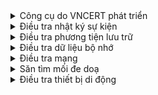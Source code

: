 <details close>
<summary class="h5">Công cụ do VNCERT phát triển</summary>

</details>

<details close>
<summary class="h5">Điều tra nhật ký sự kiện</summary>

<details close>
  <summary>AppCompatCacheParser</summary>
  
AppCompatCacheParser là công cụ phân tích AppCompatCache (ShimCache). Hỗ trợ xử lý các tập tin bị khóa.

![](images/Tools/Logs/AppCompatCacheParser/image-04-45-19.png)

<details close>
  <summary>Hướng dẫn sử dụng AppCompatCacheParser</summary>

Tải xuống công cụ tại [đây](https://ericzimmerman.github.io/#!index.md).

Mở cửa sổ CMD với quyền Administrator.

Chạy AppCompatCacheParser với cửa sổ dòng lệnh CMD vừa mở:

```
AppCompatCache Parser version 1.4.4.0

Author: Eric Zimmerman (saericzimmerman@gmail.com)
https://github.com/EricZimmerman/AppCompatCacheParser

        c               The ControlSet to parse. Default is to extract all control sets.
        f               Full path to SYSTEM hive to process. If this option is not specified, the live Registry will be used
        t               Sorts last modified timestamps in descending order

        csv             Directory to save CSV formatted results to. Required
        csvf            File name to save CSV formatted results to. When present, overrides default name

        debug           Debug mode
        dt              The custom date/time format to use when displaying timestamps. See https://goo.gl/CNVq0k for options. Default is: yyyy-MM-dd HH:mm:ss
        nl              When true, ignore transaction log files for dirty hives. Default is FALSE

Examples: AppCompatCacheParser.exe --csv c:\temp -t -c 2
          AppCompatCacheParser.exe --csv c:\temp --csvf results.csv

          Short options (single letter) are prefixed with a single dash. Long commands are prefixed with two dashes
```

![](images/Tools/Logs/AppCompatCacheParser/image-04-46-42.png)

Để bắt đầu phân tích, ta sẽ chạy câu lệnh sau:

```
AppCompatCacheParser.exe -f C:\temp\muldwych\Content\C\Windows\System32\config\SYSTEM –csv c:\temp –dt yyyy-MM-ddTHH:mm:ss
```

  * Chạy AppCompatCacheParser.exe
  * -f yêu cầu chương trình sử dụng tập tin tại đường dẫn sau nó, ở ví dụ là `C:\temp\muldwych\Content\C\Windows\System32\config\SYSTEM`
  * –csv yêu cầu công cụ xuất dưới đuôi csv và tại thư mục đã nêu, tức là `c:\temp`
  * –dt yêu cầu công cụ sử dụng định dạng ngày/giờ tùy chỉnh khi xử lý thời gian, trong ví dụ là `yyyy-MM-ddTHH:mm:ss`

![](images/Tools/Logs/AppCompatCacheParser/image-04-50-09.png)

Sau đó chúng ta đã có tập tin csv để tiến hành điều tra chuyên sâu hơn:

![](images/Tools/Logs/AppCompatCacheParser/image-04-50-39.png)

Chúng ta có thể sử dụng Timeline Explorer hoặc Excel để mở tập tin trên.

![](images/Tools/Logs/AppCompatCacheParser/image-04-51-11.png)


</details>
</details>

</details>

<details close>
<summary class="h5">Điều tra phương tiện lưu trữ</summary>

<details close>
  <summary>AccessData FTK Imager</summary>

FTK Imager là ứng dụng được phát triển bởi công ty AccessData; Đây là một trong những công ty cung cấp những công cụ phục vụ công tác Computer Forensics tốt nhất hiện này.

FTK Imager được gắn liền với sự phát triển của FTK (Forensic Toolkits) cũng được phát triển bởi AccessData. Hiểu đơn giản, FTK Imager có nhiệm vụ tạo tệp tin ảnh để phục vụ cho FTK phân tích được hiệu quả và nhanh chóng (Hiện nay FTK Imager đã bổ sung nhiều định dạng tệp tin phổ biến để tệp tin ảnh có thể được sử dụng trên nhiều ứng dụng Forensic khác).

FTK Imager có nhiệm vụ chính là tạo tệp tin ảnh, hay hiểu là tạo một tệp tin phản ánh chính xác từng bit (bit by bit) một phần hoặc toàn bộ bộ nhớ. Nguyên do phải tạo file ảnh là để đảm bảo tính nguyên vẹn của chứng cứ được thu thập theo thủ tục tố tụng hình sự. Không chỉ vậy, ứng dụng này còn có khả năng trích xuất dữ liệu trực tiếp từ RAM trên các hệ thống đang hoạt động (Live)

![](images/Tools/Disk/FTK-Imager/image-11-19-54.png)

<details close>
  <summary>Hướng dẫn sử dụng AccessData FTK Imager</summary>

Chọn File – Add Evidence Item để lựa chọn nguồn tạo tệp tin ảnh:

![](images/Tools/Disk/FTK-Imager/image-11-20-34.png)

Select Source

![](images/Tools/Disk/FTK-Imager/image-11-21-46.png)

Tùy vào nguồn muốn tạo ảnh:

+ Physical Drive (ổ đĩa vật lý): Là các thiết bị lưu trữ dữ liệu điện tử như: Ổ cứng máy tính, ổ cứng thể răn, thẻ nhớ v.v…).

+ Logical Drive (ổ đĩa logic):Là các phân vùng dữ liệu được tạo ra từ các ổ đĩa vật lý

+ Image File (File ảnh): Là file ảnh đã được tạo sẵn thường được định dạng dưới dạng “.dd”, “.SMART”, “.E01”…

+ Contents of a Folder (nội dung trong Folder): Đây là trường hợp ta lựa chọn khi ta biết chính xác địa điểm ta cần phân tích, khi sử dụng lựa chọn này, FTK Imager yêu cầu ta điều hướng chọn vùng cần phân tích sau đó nó sẽ tự khoanh vùng để tiến hành tạo tệp tin ảnh vùng đó.

Trong phần này, ta chọn Physical Drive để tiến hành tạo tệp tin ảnh thiết bị lưu trữ:

![](images/Tools/Disk/FTK-Imager/image-11-21-25.png)

Chọn Finish, FTK Imager sẽ đọc và hiển thị nội dung của thiết bị lưu trữ:

![](images/Tools/Disk/FTK-Imager/image-11-21-57.png)

Chọn Export Logical image (AD1) như hình:

![](images/Tools/Disk/FTK-Imager/image-11-22-28.png)

Chọn Add và điền các thông tin cần thiết.

![](images/Tools/Disk/FTK-Imager/image-11-22-40.png)

Chọn Next và thiết lập tên cũng như nơi lữu trữ tệp tin ảnh.

![](images/Tools/Disk/FTK-Imager/image-11-22-55.png)

Có thể sử dụng chức năng nén hoặc mã hóa dữ liệu nếu cần. Chọn Finish và Start để bắt đầu tiến hành tạo tệp tin ảnh.

Sau khi tệp tin ảnh được tạo xong, cần kiểm tra lại các thông tin trong hộp thoại Drive/Image Verify Results. Nếu mã **MD5** và **SHA1** cho kết quả *Match*. Tệp tin ảnh đã được tạo thành công.

</details>
</details>

<details close>
<summary>Bitscout</summary>

Bitscout là một công cụ xây dựng Live OS có thể tùy chỉnh được viết bằng Bash. Mục đích chính của công cụ là giúp các chuyên gia bảo mật nhanh chóng tạo tập tin ảnh hỗ trợ điều tra từ xa của riêng mình.  Bitscout là công cụ mã nguồn mở và miễn phí.

![](images/Tools/Disk/Bitscout/image-02-00-08.png)

Trong hầu hết các cuộc tấn công mạng, chủ sở hữu hợp pháp của các hệ thống bị xâm nhập là nạn nhân của những thủ phạm không xác định. Nạn nhân thường đồng ý hợp tác và giúp các nhà nghiên cứu bảo mật tìm ra cách thức lây nhiễm hoặc các chi tiết khác về kẻ tấn công. Tuy nhiên, các nhà nghiên cứu cho rằng việc di chuyển khoảng cách xa để thu thập các bằng chứng quan trọng như các mẫu phần mềm độc hại từ các máy tính bị nhiễm có thể dẫn đến các cuộc điều tra tốn kém và trì trệ. Càng mất nhiều thời gian để tìm hiểu về một cuộc tấn công thì càng mất nhiều thời gian hơn trước khi người dùng được bảo vệ và xác định được thủ phạm. Tuy nhiên, các phương án thay thế đều cần đến các công cụ đắt tiền và kiến thức về cách vận hành chúng hoặc nguy cơ lây nhiễm hay làm mất bằng chứng bằng việc di chuyển nó giữa các máy tính.

Để giải quyết vấn đề này, ông Vitaly Kamluk, Giám đốc Nhóm Nghiên cứu và Phân tích Toàn cầu của Kaspersky Lab ở Châu Á Thái Bình Dương (APAC) đã tạo ra một công cụ kĩ thuật số nguồn mở có thể thu thập từ xa các tài liệu pháp y quan trọng, thu được hình ảnh đĩa toàn bộ thông qua mạng hoặc lưu trữ đính kèm cục bộ, hoặc đơn giản là hỗ trợ từ xa trong việc xử lí sự cố phần mềm độc hại. Dữ liệu bằng chứng có thể được xem xét và phân tích từ xa hoặc cục bộ trong khi lưu trữ dữ liệu nguồn vẫn còn nguyên vẹn.

<details close>
  <summary>Hướng dẫn sử dụng Bitscout</summary>

1. Xây dựng tập tin ISO:

```bash
$ ./automake.sh
```
Sau khi chạy lệnh này, ta cần trả lời một số câu hỏi như vị trí của máy chủ VPN, loại tập tin, v.v.
Ngoài ra, ta có thể tải một trong những tập tin ISO dựng sẵn (chỉ dành cho việc thử nghiệm, không sử dụng trong môi trường thực tế ): https://bitscout-forensics.info/quick-try/prebuilt-images
2. Kiểm tra tập tin ISO vừa tạo:

```bash
$ ./autotest.sh
```
Lệnh này sẽ chạy thử nghiệm đối với tập tin ISO mới được tạo.  Nó kiểm tra của các thành phần trên tập tin ISO và chạy nó bằng cách sử dụng qemu để chắc chắn rằng tất cả các dịch vụ thiết yếu đang chạy.
</details>
</details>

<details close>
  <summary>FEX Imager</summary>

FEX Imager là công cụ thu thập hoặc băm tập tin ảnh của ổ đĩa cấp độ bit với xác thực hàm băm MD5, SHA1, SHA256. FEX Imager làm việc với ổ đĩa vật lý, ổ đĩa logic, thư mục và tệp, thiết bị từ xa (sử dụng servlet) hoặc lấy lại tập tin ảnh. Công cụ hỗ trợ các phương pháp không nén, nén nhanh, tốt hoặc tốt nhất với các tập tin ảnh:
  * DD/RAW
  * E01
  * L01

Những tính năng chính của FEX Imager:

  * Tạo ảnh từ ổ đĩa vật lý, logic, thư mục và tập tin.
  * Lấy lại các tập tin ảnh hiện có.
  * Hỗ trợ thu thập từ các thiết bị từ xa bằng servlet GetData Forensics.
  * Chuyển sang định dạng .E01 hoặc DD với hàm băm MD5, SHA1 hoặc SHA256.
  * Chuyển các thư mục và tệp sang định dạng L01 với hàm băm tệp MD5, SHA1 hoặc SHA256.
  * Tự động xác minh hàm băm sau khi tạo.
  * Thu thập toàn bộ thiết bị hoặc đặt vị trí sector bắt đầu và kết thúc.
  * Chia tập tin ảnh thành các đoạn tùy chỉnh không giới hạn kích thước.
  * Có thể điều chỉnh sector size để thu thập với 512, 2048 hoặc 4096 sector size.

<details close>
  <summary>Hướng dẫn sử dụng FEX Imager</summary>

Chọn thiết bị nguồn:

![](images/Tools/Disk/FEX-Imager/image-02-42-10.png)

Chọn địa chỉ lưu tập tin ảnh và nhập thông tin:

![](images/Tools/Disk/FEX-Imager/image-02-42-24.png)

Thu thập và xác minh:

![](images/Tools/Disk/FEX-Imager/image-02-42-51.png)

</details>
</details>

<details close>
  <summary>Guymager</summary>

Guymager là một công cụ tạo tập tin ảnh miễn phí để thu thập chứng cứ.

Những tính năng chính của Guymager:

  * Giao diện người dùng dễ sử dụng bằng nhiều ngôn ngữ khác nhau
  * Chạy trên Linux
  * Thực hiện nhanh và nén dữ liệu đa luồng
  * Sử dụng tất cả tài nguyên của máy tính.
  * Tạo tập tin dd, EWF (E01) và AFF, hỗ trợ sao chép đĩa
  * Miễn phí, mã nguồn mở hoàn toàn

<details close>
  <summary>Hướng dẫn sử dụng Guymager</summary>

![](images/Tools/Disk/Guymager/image-02-48-12.png) 

  * Các thiết bị lưu trữ đã kết nối được liệt kê ở phần trên. Các thiết bị mới có thể được kết nối bất cứ lúc nào - nhấn nút Rescan để hiển thị.
  * Các thiết bị được đánh dấu bằng màu đỏ nhạt là các đĩa cứng cục bộ. Không thể tạo ảnh từ các ổ đĩa này để ngăn chặn việc chọn nhầm ổ đĩa. Đĩa cứng cục bộ được nhận dạng bằng số sê-ri có thể được cấu hình.
  * Phần bên dưới hiển thị thông tin chi tiết hơn về việc thu thập hiện được chọn.

![](images/Tools/Disk/Guymager/image-02-48-58.png)

</details>
</details>
</details>

<details close>
<summary class="h5">Điều tra dữ liệu bộ nhớ</summary>

<details close>
  <summary>Volatility</summary>

Volatility là một framework với rất nhiều plugins được dùng để phân tích và tìm kiếm thông tin từ chứng cứ thu được. Các plugins được viết để phân tích điều tra bộ nhớ theo kiến trúc của hệ điều hành windows.

![](images/Tools/Memory/Volatility/Image-10-56-26.png)

Một số câu lệnh đáng chú ý của Volatility :

  * malfind: câu lệnh này tìm code được tiêm vào trong 1 process (nếu được cung cấp processID cụ thể) hoặc cả hệ thống (nếu không có processID)
  * vaddump : câu lệnh này sẽ đổ tất cả vùng nhớ vào 1 file riêng biệt
  * dlldump: để đổ 1 file dll từ vùng nhớ của process lên ổ đĩa.
  * dlllist: liệt kê tất cả mô-đun từ PEB(Process enviroment block)
  * ldrmodules: liệt kê những mô-đun trong EPROCESS.
  * HollowFind: là 1 plugin của Volatility framework dùng để phát hiện các vùng nhớ đáng ngờ

<details close>
  <summary>Hướng dẫn sử dụng Volatility</summary>

Để xử lý một tập tin RAM dump, ta phải phân tích xem nó là của OS nào bằng câu lệnh:
`volatility -f <tập_tin_ram_dump.raw> imageinfo`
![](images/Tools/Memory/Volatility/Image-11-07-1.png)
Sau khi đã biết được profile của tập tin dump RAM này, ta sẽ liệt kê chi tiết về một tiến trình – mà cụ thể ở đây là notepad – kèm với kết hợp câu lệnh grep để lọc ra process muốn tìm.
![](images/Tools/Memory/Volatility/Image-11-08-34.png)
Sau khi tìm được kết quả như ý muốn, ta ghi nhớ lại số PID của tiến trình notepad trong tập tin dump RAM này. Sau đó, ta sẽ dump riêng process này ra để xem nội dung.
![](images/Tools/Memory/Volatility/Image-11-08-56.png)
</details>
</details>

<details close>
  <summary>Invtero.net</summary>

Tìm/Trích xuất tiến trình, hypervisors (bao gồm cả nested hypervisors) trong memory dumps sử dụng kỹ thuật vi kiến trúc Virtual Machine Introspection (WMI) độc lập. Công cụ hỗ trợ đa nền tảng, đa kiến trúc với khả năng xử lý bộ nhớ tốc độ cao.

![](images/Tools/Memory/Invtero.net/Image-9-26-27.png)

Những tính năng chính của Invtero.net:

  * VMWARE
  * XEN
  * Crash dump (PAGEDUMP64 / Blue Screen dump)
  * Symbolic type extraction / binding
  * DLR Scripting (Python)
  * Linux cơ bản (Chủ yếu trên: BSD), HyperV, Windows,...

<details close>
  <summary>Hướng dẫn sử dụng Invtero.net</summary>

[Tải xuống công cụ tại đây](https://github.com/ShaneK2/inVtero.net/blob/master/quickdumps/publish.zip)

Đăng ký msdia140.dll bằng câu lệnh 
```
cmd /c regsvr32 msdia140.dll
```
Sau đó chạy trực tiếp chương trình từ CLI, không cần cài đặt / cấu hình.

</details>
</details>

<details close>
  <summary>KeeFarce</summary>

KeeFarce cho phép trích xuất thông tin cơ sở dữ liệu mật khẩu KeePass 2.x từ bộ nhớ. KeeFarce sử dụng kỹ thuật DLL injection để thực thi mã độc trong khi tiến trình KeePass đang chạy.
![](images/Tools/Memory/KeeFarce/Image-9-52-30.png)
KeeFarce có thể thu thập thông tin dạng rõ(cleartext) và lưu dưới dạng CSV ở %AppData%: 
  * Usernames
  * Passwords
  * Notes 
  * Url


<details close>
  <summary>Hướng dẫn sử dụng KeeFarce</summary>

Cần lựa chọn bản build KeeFarce thích hợp tùy thuộc vào kiến ​​trúc của mục tiêu (32 bit hoặc 64 bit). Để chạy công cụ, các tệp sau cần nằm trong cùng một thư mục:

  * BootstrapDLL.dll
  * KeeFarce.exe
  * KeeFarceDLL.dll
  * Microsoft.Diagnostic.Runtime.dll

Sao chép các tệp này vào máy mục tiêu và thực thi KeeFarce.exe
</details>
</details>

<details close>
  <summary>MemProcFS</summary>

MemProcFS là công cụ hỗ trợ phân tích bộ nhớ vật lý dưới dạng tập tin hoặc ổ đĩa ảo.

![](images/Tools/Memory/MemProcFS/Image-10-04-14.png)

Những tính năng chính của MemProcFS:

  * Giám sát mọi gói tin trao đổi ra/vào máy chủ, trong đó cho phép phát hiện ảnh, các file dữ liệu và tài khoản đăng nhập.

<details close>
  <summary>Hướng dẫn sử dụng MemProcFS</summary>

  * Mount memory dump dưới dạng ổ đĩa ảo M:
`memprocfs.exe -device c:\temp\win10x64-dump.raw`
  * Mount memory dump dưới dạng ổ đĩa ảo M: ở chế độ verbose :
`memprocfs.exe -device c:\temp\win10x64-dump.raw -v`
  * Mount memory dump dưới dạng ổ đĩa ảo M: và bắt đầu forensics mode:
`memprocfs.exe -device c:\temp\win10x64-dump.raw -forensic 1`
  * Mount the memory dump file vào /home/pi/mnt/ trên Linux:
`./memprocfs -mount /home/pi/linux -device /dumps/win10x64-dump.raw`
  * Mount memory dump dưới dạng ổ đĩa ảo S:
`memprocfs.exe -mount s -device c:\temp\win10x64-dump.raw`
  * Mount bộ nhớ trực tiếp ở chế độ chỉ đọc - verbose, với DumpIt ở chế độ /LIVEKD:
`DumpIt.exe /LIVEKD /A memprocfs.exe /C "-v"`
  * Mount bộ nhớ trực tiếp ở chế độ chỉ đọc, với WinPMEM driver:
`memprocfs.exe -device pmem`
  * Mount bộ nhớ trực tiếp ở chế độ đọc/ghi, với thiết bị thu thập bộ nhớ PCILeech FPGA:
`memprocfs.exe -device fpga -memmap auto`
  * Mount memory dump với tập tin page files tương ứng:
`memprocfs.exe -device unknown-x64-dump.raw -pagefile0 pagefile.sys -pagefile1 swapfile.sys`

</details>
</details>

<details close>
  <summary>Rekall</summary>

Rekall là một framework mã nguồn mở và miễn phí giúp triển khai các kỹ thuật phân tích tiên tiến với memory forensics và ứng cứu sự cố.
Rekall là một branch trong Volatility project được tạo ra module hoá code base, cải thiện hiệu suất và tăng khả năng sử dụng. 
Tính mô đun cho phép chức năng phân tích bộ nhớ vật lý được sử dụng trong [GRR](https://github.com/google/grr) để phân tích trực tiếp trong bộ nhớ từ xa.

![](images/Tools/Memory/Rekall/Image-10-52-3.png)

Rekall hỗ trợ điều tra các bộ nhớ 32 bit và 64 bit sau:

  * Microsoft Windows XP Service Pack 2 và 3
  * Microsoft Windows 7 Service Pack 0 và 1
  * Microsoft Windows 8 và 8.1
  * Microsoft Windows 10
  * Linux Kernels 2.6.24 tới hiện tại.
  * OSX 10.7-10.12.x.

<details close>
  <summary>Hướng dẫn sử dụng Rekall</summary>

Rekall có sẵn dưới dạng python package có thể cài đặt thông qua pip package manager. Để cài đặt công cụ, trước tiên hãy tạo một virtal env, chuyển sang nó và sau đó cài đặt rekall:
```bash
$ virtualenv  /tmp/MyEnv
New python executable in /tmp/MyEnv/bin/python
Installing setuptools, pip...done.
$ source /tmp/MyEnv/bin/activate
$ pip install --upgrade setuptools pip wheel
$ pip install rekall-agent rekall
```
</details>
</details>

<details close>
  <summary>VolUtility</summary>

VolUtility là Web interface của Volatility Memory Forensics Framework

![](images/Tools/Memory/VolUtility/Image-2-24-6.png)

Những tính năng chính của VolUtility:
  * Chạy các plugin và lưu trữ kết quả trong cơ sở dữ liệu mongo. 
  * Trích xuất các tệp từ plugin (hỗ trợ dump-dir) và lưu trữ trong cơ sở dữ liệu.
  * Tìm kiếm trên tất cả các plugin và nội dung tệp bằng tìm kiếm strings và yara rules. 
  * Cho phép làm việc trên nhiều memory dump trong một cơ sở dữ liệu.

<details close>
  <summary>Hướng dẫn sử dụng VolUtility</summary>

cd tới VolUtility folder, sau đó chạy câu lệnh sau:

```
./manage.py runserver 0.0.0.0:8000
```
Theo mặc định, 0.0.0.0 cho phép website có thể được truy cập từ bất kỳ thiết bị/giao diện mạng nào. Ta có thể thay đổi điều này bằng cách đặt 0.0.0.0 thành một địa chỉ cụ thể hoặc thành 127.0.0.1 chỉ để truy cập local. Cổng 8000 cũng có thể được thay đổi để phù hợp với nhu cầu của người dùng. 
Sau khi bắt đầu, hãy truy cập trình duyệt tới địa chỉ `IP:Port`.

![](images/Tools/Memory/VolUtility/Image-2-42-20.png)

</details>
</details>

</details>

<details close>
<summary class="h5">Điều tra mạng</summary>

<details close>
  <summary>Wireshark</summary>
Wireshark là một ứng dụng dùng để bắt (capture), phân tích và xác định các vấn đề liên quan đến network như: rớt gói tin, kết nối chậm, hoặc các truy cập bất thường. Phần mềm này cho phép quản trị viên hiểu sâu hơn các Network Packets đang chạy trên hệ thống, qua đó dễ dàng xác định các nguyên nhân chính xác gây ra lỗi.

Sử dụng WireShark có thể capture các packet trong thời gian thực (realtime), lưu trữ chúng lại và phân tích chúng offline. Ngoài ra, nó cũng bao gồm các filter, color coding và nhiều tính năng khác, cho phép người dùng tìm hiểu sâu hơn về lưu lượng mạng cũng như inspect (kiểm tra) các packets.

Ứng dụng được viết bằng ngôn ngữ C và hệ điều hành Cross-platform, ngoài ra hiện này gồm có các bản phân phối Linux, Windows, OS X, FreeBSD, NetBSD và OpenBSD. Đây là một phần mềm mã nguồn mở, được cấp phép GPL, và do đó miễn phí sử dụng, tự do chia sẻ và sửa đổi.

![Logo](images/Tools/Network/Wireshark/logo.png)

Các tính năng nổi bật của phần mềm bắt gói tin Wireshark:

  * Hỗ trợ phân tích sâu hàng trăm giao thức và liên tục được cập nhật.
  * Live capture và phân tích offline.
  * Hoạt động đa nền tảng: Windows, Linux, MacOS, Solaris, FreeBSD, OpenBSD…
  * Các gói tin đã capture có thể xem bằng giao diện hoặc sử dụng command line (tshark).
  * Display filter mạnh mẽ.
  * Hỗ trợ phân tích VoIP chuyên sâu.
  * Hỗ trợ read/write nhiều định dạng: tcpdump (libpcap), Pcap NG, Catapult DCT2000, Cisco Secure IDS iplog, Microsoft Network Monitor, Network General Sniffer® (compressed and uncompressed), Sniffer® Pro, and NetXray®, Network Instruments Observer, NetScreen snoop, Novell LANalyzer, RADCOM WAN/LAN Analyzer, Shomiti/Finisar Surveyor, Tektronix K12xx, Visual Networks Visual UpTime, WildPackets EtherPeek/TokenPeek/AiroPeek …
  * File capture được nén bằng gzip có thể được giải nén “on the fly”.
  * Capture dữ liệu từ Ethernet, IEEE 802.11, PPP/HDLC, ATM, Bluetooth, USB, Token Ring, Frame Relay, FDDI …
  * Hỗ trợ decryption của nhiều giao thức như: IPsec, ISAKMP, Kerberos, SNMPv3, SSL/TLS, WEP, and WPA/WPA2.
  * Coloring rules cho phép thiết lập màu sắc cho các packet giúp phân tích nhanh và hiệu quả hơn.
  * Output có thể export sang XML, PostScript®, CSV, hoặc plain text.

<details close>
  <summary>Hướng dẫn sử dụng Wireshark</summary>

Sau khi download và cài đặt, ta có thể khởi động nó bằng cách double-click vào tên của Network interface trong danh sách phía dưới “Capture” để bắt đầu bắt gói tin trên card mạng đó. Đường biểu diễn phía sau tên Interface thể hiện lưu lượng mạng đang sử dụng.

> Ví dụ: Nếu muốn bắt gói tin trong mạng wifi, hãy double click vào “Wi-Fi” (hoặc “Wireless Interface”). Ngoài ra, chúng ta cũng có thể thiết lập các biểu thứ ở phần “…using this filter” để lọc và capture những packet chỉ định khi thỏa mãn yêu cầu.

![Bắt gói tin mạng wifi](images/Tools/Network/Wireshark/capture.png)

Sau đó, các packet sẽ bắt đầu hiển thị theo thời gian thực. Wireshark sẽ capture từng packet được gửi đến hoặc đi từ hệ thống của ta.

Click vào nút “Stop” màu đỏ (ở góc trên bên trái của cửa sổ – hoặc chọn “Capture > Stop”) nếu muốn dừng việc capture lại.

![Dừng bắt gói tin](images/Tools/Network/Wireshark/stop.png)

Ngoài cách bắt gói tin và sử dụng giao diện như trên, bạn cũng có thể dùng cách bắt gói tin bằng cách sử dụng command line được đề cập ở phần nâng cao phía dưới bài viết.

Để mở gói tin bằng Wireshark, chọn “File > Open” và tìm đến đường dẫn của file cần mở.

![Mở gói tin](images/Tools/Network/Wireshark/open.png)

Để lưu gói tin đã capture, click vào “File > Save”, sau đó chọn dường dẫn để lưu trữ, đặt tên cho file capture và định dạng sẽ lưu.

</details>
</details>

<details close>
  <summary>Kismet</summary>

Kismet là công cụ dò tìm, nghe lén và phát hiện người dùng bất hợp pháp xâm nhập vào hệ thống mạng không dây. 

Kismet chủ yếu tập trung vào việc thu thập, đối chiếu và phân loại dữ liệu không dây. Logs do Kismet tạo có thể được đưa vào các công cụ khác (pcap, handshakes và các dữ liệu khác) như hashcat, aircrack, v.v.

Kismet có thể hoạt động cả headless như một hệ thống giám sát và Wireless IDS (WIDS) độc lập hoặc với giao diện trên web UI.

Kismet có thể chạy trên nhiều loại phần cứng, từ thiết bị rất nhỏ đến máy chủ lớn, tùy thuộc vào lượng lưu lượng truy cập dự định giám sát.

![Logo](images/Tools/Network/Kismet/logo.png)

Những tính năng chính của Kismet:

  * Nghe lén gói tin, WIDS, wardriver và giám sát gói tin cho mạng Wi-Fi
  * Giám sát Bluetooth, BTLE
  * Nhiệt kế không dây, đồng hồ đo điện, Zigbee, v.v.

<details close>
  <summary>Hướng dẫn sử dụng Kismet</summary>

![Giao diện Kismet​](images/Tools/Network/Kismet/dashboard.png)

Cách đơn giản nhất để khởi động Kismet là mở terminal và chỉ cần chạy câu lệnh:

    kismet

Câu lệnh này sẽ chạy Kismet với cấu hình mặc định. Kismet sẽ hiển thị thông tin về quá trình khởi động và các lỗi nếu có.

```bash
dragorn@boron ~ % kismet -n --no-ncurses
INFO: Including sub-config file: /usr/local/etc/kismet_httpd.conf
INFO: Including sub-config file: /usr/local/etc/kismet_memory.conf
INFO: Including sub-config file: /usr/local/etc/kismet_alerts.conf
INFO: Including sub-config file: /usr/local/etc/kismet_80211.conf
INFO: Including sub-config file: /usr/local/etc/kismet_logging.conf
INFO: Including sub-config file: /usr/local/etc/kismet_filter.conf
INFO: Including sub-config file: /usr/local/etc/kismet_uav.conf
INFO: Loading config override file '/usr/local/etc/kismet_package.conf'
INFO: Optional sub-config file not present: /usr/local/etc/kismet_package.conf
INFO: Loading config override file '/usr/local/etc/kismet_site.conf'
INFO: Optional sub-config file not present: /usr/local/etc/kismet_site.conf
INFO: Setting server UUID DBC402AE-9B3E-11EC-88C2-4B49534D4554
INFO: Starting Beast webserver on 0.0.0.0:2501
INFO: Opened OUI file '/usr/local/share/kismet/kismet_manuf.txt.gz
INFO: Indexing manufacturer db
INFO: Completed indexing manufacturer db, 31466 lines 630 indexes
INFO: Saving devices to the Kismet database log every 30 seconds.
INFO: Using default rates of 10/min, 1/sec for alert 'DEVICEFOUND'
INFO: Using default rates of 10/min, 1/sec for alert 'DEVICELOST'
INFO: Registering support for DLT_PPI packet header decoding
INFO: Registering support for DLT_RADIOTAP packet header decoding
INFO: Registering support for DLT_BTLE_RADIO packet header decoding
INFO: Using default rates of 10/min, 1/sec for alert 'BADFIXLENIE'
INFO: PHY80211 will only process AP signal levels from beacons
INFO: Allowing Kismet clients to view WEP keys
INFO: Keeping EAPOL packets in memory for easy download and WIDS functionality; this can use more RAM.
INFO: Registered PHY handler 'IEEE802.11' as ID 0
INFO: Registered PHY handler 'RTL433' as ID 1
INFO: Registered PHY handler 'Z-Wave' as ID 2
INFO: Registered PHY handler 'Bluetooth' as ID 3
INFO: Registered PHY handler 'UAV' as ID 4
INFO: Registered PHY handler 'NrfMousejack' as ID 5
INFO: Using default rates of 10/min, 1/sec for alert 'BLEEDINGTOOTH'
INFO: Registered PHY handler 'BTLE' as ID 6
INFO: Registered PHY handler 'METER' as ID 7
INFO: Indexing ADSB ICAO db
INFO: Completed indexing ADSB ICAO db, 322278 lines 6446 indexes
INFO: Registered PHY handler 'ADSB' as ID 8
INFO: Registered PHY handler '802.15.4' as ID 9
INFO: Registered PHY handler 'RADIATION' as ID 10
INFO: Serving static file content from /usr/local/share/kismet/httpd/
INFO: Enabling channel hopping by default on sources which support channel control.
INFO: Setting default channel hop rate to 5/sec
INFO: Enabling channel list splitting on sources which share the same list of channels
INFO: Enabling channel list shuffling to optimize overlaps
INFO: Sources will be re-opened if they encounter an error
INFO: Saving datasources to the Kismet database log every 30 seconds.
INFO: Launching remote capture server on 127.0.0.1 3501
INFO: No data sources defined; Kismet will not capture anything until a source is added.
ALERT: LOGDISABLED Logging has been disabled via the Kismet config files or the command line.  Pcap, database, and related logs will not be saved.
INFO: Logging disabled, not enabling any log drivers.
INFO: GPS track will be logged to the Kismet logfile
INFO: Starting Kismet web server...
INFO: HTTP server listening on 0.0.0.0:2501
INFO: Could not open system plugin directory (/usr/local/lib/kismet/), skipping: No such file or directory
INFO: Did not find a user plugin directory (/home/user/plugins/), skipping: No such file or directory
```
</details>
</details>

<details close>
  <summary>NetworkMiner</summary>

NetworkMiner là công cụ giám sát mạng, mã nguồn mở dành cho hệ điều hành Window. Công cụ này cũng được hỗ trợ để cài đặt trên Linux, Mac OS X và FreeBSD. 

Có hai phiên bản miễn phí và trả phí, trong đó, phiên bản trả phí có tính năng cho phép tìm kiếm trực tuyến thông tin về địa chỉ IP mà máy chủ (cài networkminer) đang có kết nối tới.

Đối với hệ thống ICS/SCADA, nếu sử dụng các công cụ dò quét mạng để discover các thông tin về thì rất dễ tạo ra một cuộc tấn công DoS, làm ngưng trệ hoạt động của hệ thống đó. 

NetworkMiner thu thập thông tin mà không cần tạo ra lưu lượng dò quét mà thực hiện kỹ thuật “passive network sniffing” và “packet capturing”. Sau đó dựa trên các thông tin thu thập được, NetworkMiner sẽ phân tích để có được các thông tin về hệ thống ICS/SCADA.

![Logo](images/Tools/Network/NetworkMiner/logo.png)

Những tính năng chính của NetworkMiner:

  * Giám sát mọi gói tin trao đổi ra/vào máy chủ, trong đó cho phép phát hiện ảnh, các file dữ liệu và tài khoản đăng nhập.
  * Dữ liệu hiển thị trực quan
  * Dung lượng nhẹ

<details close>
  <summary>Hướng dẫn sử dụng NetworkMiner</summary>

![Thông tin tại tab Host trong giao diện NetworkMiner​](images/Tools/Network/NetworkMiner/info.png)

Tại tab Credentials của NetworkMiner có thể thu thập thông tin người dùng gồm tài khoản đăng nhập và mật khẩu, kể cả thông tin người dùng sử dụng cho các dịch vụ trực tuyến phổ biến như Gmail hay Facebook. 

Tab Keyword cho phép tìm kiếm bằng các từ khóa. Các báo cáo cũng có thể được chuyển sang các tập tin HTML, TXT, Javascript,...

Tab Anomalies giúp phát hiện các hiện tượng khả nghi và các sự cố có thể xảy ra đối với hệ thống mạng, giúp admin phòng tránh và xử lý kịp thời.

</details>
</details>

</details>

<details close>
<summary class="h5">Săn tìm mối đe doạ</summary>

<details close>
  <summary>THOR Lite</summary>

THOR Lite là một IOC và YARA scanner đa nền tảng, nhanh và linh hoạt. THOR Lite là phiên bản rút gọn và miễn phí của THOR.

THOR Lite bao gồm module quét tập tin hệ thống cũng như các tiến trình và các chương trình "autorun" trên nhiều nền tảng.

Những tính năng chính của THOR Lite:

  * Scanner miễn phí cho Windows, Linux and macOS
  * Bộ luật mã nguồn mở được biên dịch và mã hoá
  * Công cụ cập nhật để tải xuống phiên bản mới nhất
  * Quét với luật và IOC tự viết
  * Nhiều loại kết quả scan: tập tin text, SYSLOG (udp/tcp/tcp+tls), tập tin JSON, JSON thông qua Syslog
  * Hạn chế sử dụng CPU, không gây nghẽn hệ thống

![](images/Tools/Threat-hunt/THOR-Lite/image-10-27-10.png)

<details close>
  <summary>Hướng dẫn sử dụng THOR Lite</summary>

  * https://www.nextron-systems.com/thor-lite/
  * https://www.nextron-systems.com/download-thor-lite/
  * Đăng ký với email để tải xuống THOR Lite và license.
  * Giải nén thư mục, di chuyển nó tới vị trí cần thiết.
  * Di chuyển license vào thư mục thor10lite-win-pack.
  * Khởi động THOR bằng chương trình thor64-lite.exe và thor-lite.exe

![](images/Tools/Threat-hunt/THOR-Lite/image-10-26-56.png)

</details>
</details>

<details close>
  <summary>Fastfinder</summary>

FastFinder là công cụ được tạo ra để tìm kiếm mối đe dọa (threat hunting), forensics trực tiếp trên nền tảng Windows và Linux. Nó tập trung vào liệt kê endpoint và tìm tập tin đáng ngờ dựa trên các tiêu chí khác nhau

![](images/Tools/Threat-hunt/Fastfinder/Image-4-22-46.png)

Những chức năng chính của Fastfinder:

  * file path / name
  * md5 / sha1 / sha256 checksum
  * Chuỗi đơn giản
  * Điều kiện phức tạp dựa trên YARA

<details close>
  <summary>Hướng dẫn sử dụng Fastfinder</summary>

Tải file thực thi của công cụ tại [đây](https://github.com/codeyourweb/fastfinder/releases), sau đó chạy chương trình qua CLI bằng quyền user hoặc admin

```
  ___       __  ___  ___         __   ___  __
 |__   /\  /__`  |  |__  | |\ | |  \ |__  |__)
 |    /~~\ .__/  |  |    | | \| |__/ |___ |  \

  2021-2022 | Jean-Pierre GARNIER | @codeyourweb
  https://github.com/codeyourweb/fastfinder  

usage: fastfinder [-h|--help] [-c|--configuration "<value>"] [-b|--build
                  "<value>"] [-o|--output "<value>"] [-n|--no-window]
                  [-u|--no-userinterface] [-v|--verbosity <integer>]
                  [-t|--triage]

                  Incident Response - Fast suspicious file finder

Arguments:

  -h  --help              Print help information
  -c  --configuration     Fastfind configuration file. Default:
  -b  --build             Output a standalone package with configuration and
                          rules in a single binary
  -o  --output            Save fastfinder logs in the specified file
  -n  --no-window         Hide fastfinder window
  -u  --no-userinterface  Hide advanced user interface
  -v  --verbosity         File log verbosity
                                 | 4: Only alert
                                 | 3: Alert and errors
                                 | 2: Alerts,errors and I/O operations
                                 | 1: Full verbosity)
                                . Default: 3
  -t  --triage            Triage mode (infinite run - scan every new file in
                          the input path directories). Default: false
```

</details>
</details>

<details close>
  <summary>Fenrir</summary>

Fenrir là một bash script với vai trò là IOC Scanner đơn giản. Nó cho phép quét các hệ thống Linux/Unix/OSX để tìm các Indicators of Compromise (IOC).

![](images/Tools/Threat-hunt/Fenrir/Image-4-26-46.png)

Những tính năng chính của Fenrir:

  * Bash Script
  * Không cần cài đặt agent hoặc phần mềm
  * Sử dụng công cụ phổ biến để trích xuất các nội dung thuộc tính (ví dụ md5sum, grep, stat ở nhiều chế độ khác nhau)
  * Có thể chạy trên mọi Linux / Unix / OS X với Bash
  * Sử dụng ít tài nguyên
  * Loại trừ thông minh (kích cỡ file, extension, các thư mục loại trừ) tăng tốc quá trình quét

<details close>
  <summary>Hướng dẫn sử dụng Fenrir</summary>

```
./fenrir.sh "ĐỊA CHỈ THƯ MỤC"
```

Tất cả các cài đặt có thể được định điều chỉnh trong header của script.

![](images/Tools/Threat-hunt/Fenrir/Image-4-33-51.png)

</details>
</details>

<details close>
  <summary>Loki</summary>
  
Fenrir là một IOC Scanner đơn giản dựa trên 4 nguyên tắc: tên tập tin, yara rule, kiểm tra hash, kiểm tra kết nối đến C2 Server.

![](images/Tools/Threat-hunt/Loki/image-09-43-04.png)

Những tính năng khác của Loki:
  * Kiểm tra tính nguyên vẹn của hệ thống (thông qua --reginfs)
  * Kiểm tra tiến trình bất thường (dựa trên [Sysforensics](http://goo.gl/P99QZQ))
  * Giải nén và quét SWF
  * Kiểm tra SAM dump

<details close>
  <summary>Hướng dẫn sử dụng Loki</summary>

  * Tải xuống phiên bản mới nhất của LOKI tại [releases](https://github.com/Neo23x0/Loki/releases)
  * Giải nén bộ công cụ
  * Chạy loki-upgrader.exe trên hệ thống có kết nối internet để cập nhật các đặc trưng mới nhất 
  * Di chuyển bộ công cụ tới hệ thống mục tiêu cần quét: USB, ổ cứng di động, network share, copy thư mục tới máy mục tiêu,...
  * Mở cửa số "cmd.exe" với quyền Administrator và chạy LOKI từ đó (Ta có thể chạy LOKI mà không cần quyền Administrator nhưng một số kiểm tra sẽ bị tắt và một số mục tiêu quét sẽ không thể truy cập được)

```
usage: loki.py [-h] [-p path] [-s kilobyte] [-l log-file] [-r remote-loghost]
               [-t remote-syslog-port] [-a alert-level] [-w warning-level]
               [-n notice-level] [--allhds] [--alldrives] [--printall]
               [--allreasons] [--noprocscan] [--nofilescan] [--vulnchecks]
               [--nolevcheck] [--scriptanalysis] [--rootkit] [--noindicator]
               [--dontwait] [--intense] [--csv] [--onlyrelevant] [--nolog]
               [--update] [--debug] [--maxworkingset MAXWORKINGSET]
               [--syslogtcp] [--logfolder log-folder] [--nopesieve]
               [--pesieveshellc] [--nolisten]
               [--excludeprocess EXCLUDEPROCESS] [--force]

Loki - Simple IOC Scanner

optional arguments:
  -h, --help            show this help message and exit
  -p path               Path to scan
  -s kilobyte           Maximum file size to check in KB (default 5000 KB)
  -l log-file           Log file
  -r remote-loghost     Remote syslog system
  -t remote-syslog-port
                        Remote syslog port
  -a alert-level        Alert score
  -w warning-level      Warning score
  -n notice-level       Notice score
  --allhds              Scan all local hard drives (Windows only)
  --alldrives           Scan all drives (including network drives and
                        removable media)
  --printall            Print all files that are scanned
  --allreasons          Print all reasons that caused the score
  --noprocscan          Skip the process scan
  --nofilescan          Skip the file scan
  --vulnchecks          Run the vulnerability checks
  --nolevcheck          Skip the Levenshtein distance check
  --scriptanalysis      Statistical analysis for scripts to detect obfuscated
                        code (beta)
  --rootkit             Skip the rootkit check
  --noindicator         Do not show a progress indicator
  --dontwait            Do not wait on exit
  --intense             Intense scan mode (also scan unknown file types and
                        all extensions)
  --csv                 Write CSV log format to STDOUT (machine processing)
  --onlyrelevant        Only print warnings or alerts
  --nolog               Don't write a local log file
  --update              Update the signatures from the "signature-base" sub
                        repository
  --debug               Debug output
  --maxworkingset MAXWORKINGSET
                        Maximum working set size of processes to scan (in MB,
                        default 100 MB)
  --syslogtcp           Use TCP instead of UDP for syslog logging
  --logfolder log-folder
                        Folder to use for logging when log file is not
                        specified
  --nopesieve           Do not perform pe-sieve scans
  --pesieveshellc       Perform pe-sieve shellcode scan
  --nolisten            Dot not show listening connections
  --excludeprocess EXCLUDEPROCESS
                        Specify an executable name to exclude from scans, can
                        be used multiple times
  --force               Force the scan on a certain folder (even if excluded
                        with hard exclude in LOKI's code
```

</details>
</details>

<details close>
  <summary>recon</summary>

recon là công cụ index metadata đa chức năng tập trung vào loại nội dung.

Chúng ta có thể dùng recon như:
  * `find` với khả năng sử dụng các query phức tạp của SQL
  * Công cụ điều tra số: Tìm kiếm các tập tin khớp với điều kiện từ đơn giản đến phức tạp trên máy mục tiêu
  * Công cụ phát hiện và thu thập những phần mềm hoặc nội dung độc hại

`$ DATABASE_URL=sqlite::memory: recon <..args..>`

<details close>
  <summary>Hướng dẫn sử dụng recon</summary>

Tạo một tập tin cấu hình chứa cá thông tin cần tìm kiếm:

```yaml
# ...
  computed_fields:
    byte_type: true
    is_binary: true
    file_magic: true
    # crc32: true
    sha256: true
    sha512: true
    simhash: true
```

Chỉ tìm tập tin binary:

```
recon -c config.yaml -q 'select path from files where is_binary = 1'
```

Tạo danh sách chứa các thông tin của tập tin

```
recon -c config.yaml -q 'select path,sha256,sha512 from files'
```


Xuất mọi thứ

```
recon -c config.yaml -q 'select * from files' --csv
```

</details>
</details>

<details close>
  <summary>APT-Hunter</summary>

APT-Hunter là công cụ Threat Hunting dựa trên Event Log của windows được tạo với mindset của purple team để cung cấp khả năng phát hiện các tấn công APT ẩn trong rất nhiều windows event logs để giảm thời gian phát hiện hoạt động đáng ngờ.

Công cụ hoạt động mà không cần phải có giải pháp phức tạp để phân tích cú pháp và phát hiện các cuộc tấn công trong nhật ký sự kiện của windows như giải pháp SIEM và trình thu thập logs.

![](images/Tools/Logs/APT-Hunter/image-04-52-23.png)

Những tính năng chính của APT-Hunter:

  * Phát hiện các hoạt động đáng ngờ nào mà ta không biết trước khi nó trở thành một sự cố lớn.
  * Phát hiện tấn công nhanh hơn, điều này sẽ làm giảm thời gian phản hồi để nhanh chóng ngăn chặn và loại bỏ các cuộc tấn công.
  * Đầu ra được cấu hình để tương thích với timesketch để thực hiện phân tích dòng thời gian.
  * Điều tra nhiều máy chủ nhanh hơn trong khoảng thời gian ngắn.
  * Giúp ích cho điều tra viên trong những trường hợp không có nhiều thời gian để phân tích chuyên sâu.
  * Biến hàng triệu sự kiện thành hàng trăm sự kiện với mức độ nghiêm trọng có thể sử dụng làm bộ lọc.

<details close>
  <summary>Hướng dẫn sử dụng APT-Hunter</summary>

Điều đầu tiên cần làm trước khi sử dụng công cụ là thu thập Event Logs:

```
# Để thu thập với định dạng EVTX, sử dụng script sau:
windows-log-collector-full-v3-EVTX.ps1 
# Để thu thập với định dạng CSV, sử dụng script sau: 
windows-log-collector-full-v3-CSV.ps1
```

Cài đặt các thư viện python cần thiết:
```
python3 -m pip install -r Requirements.txt
```

```
python3 APT-Hunter.py -h
usage: APT-Hunter.py [-h] [-p PATH] [-o OUT] [-t {csv,evtx}]
                     [--security SECURITY] [--system SYSTEM]
                     [--scheduledtask SCHEDULEDTASK] [--defender DEFENDER]
                     [--powershell POWERSHELL] [--powershellop POWERSHELLOP]
                     [--terminal TERMINAL] [--winrm WINRM] [--sysmon SYSMON]
 
optional arguments:
  -h, --help            show this help message and exit
  -p PATH, --path PATH  path to folder containing windows event logs generated by the APT-Hunter-Log-Collector.ps1
  -o OUT, --out OUT     output file name
  -t {csv,evtx}, --type {csv,evtx}
                        csv ( logs from get-eventlog or windows event log GUI
                        or logs from Get-WinEvent ) , evtx ( EVTX extension
                        windows event log )
  --security SECURITY   Path to Security Logs
  --system SYSTEM       Path to System Logs
  --scheduledtask SCHEDULEDTASK
                        Path to Scheduled Tasks Logs
  --defender DEFENDER   Path to Defender Logs
  --powershell POWERSHELL
                        Path to Powershell Logs
  --powershellop POWERSHELLOP
                        Path to Powershell Operational Logs
  --terminal TERMINAL   Path to TerminalServices LocalSessionManager Logs
  --winrm WINRM         Path to Winrm Logs
  --sysmon SYSMON       Path to Sysmon Logs
```
`-p`: địa chỉ trỏ đến thư mục chứa các Event Logs

`-o`: Tên của dự án

`-t`: Loại của log (ví dụ CSV hoặc EVTX)

Ví dụ:

```
#python3 APT-Hunter.py  -t evtx  -p /opt/wineventlogs/  -o Project1
 
#python3 APT-Hunter.py  -t csv  -p /opt/wineventlogs/  -o Project1
 
#python3 APT-Hunter.py  -t evtx  --security evtx/security.evtx -o Project2
```

</details>
</details>


</details>

<details close>
<summary class="h5">Điều tra thiết bị di động</summary>

</details>